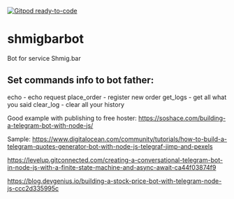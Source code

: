[![Gitpod ready-to-code](https://img.shields.io/badge/Gitpod-ready--to--code-blue?logo=gitpod)](https://gitpod.io/#https://github.com/BtcRelax/shmigbarbot/)

# shmigbarbot
 Bot for service Shmig.bar
 

## Set commands info to bot father:
echo - echo request
place_order - register new order
get_logs - get all what you said
clear_log - clear all your history


Good example with publishing to free hoster:
https://soshace.com/building-a-telegram-bot-with-node-js/

Sample:
https://www.digitalocean.com/community/tutorials/how-to-build-a-telegram-quotes-generator-bot-with-node-js-telegraf-jimp-and-pexels


https://levelup.gitconnected.com/creating-a-conversational-telegram-bot-in-node-js-with-a-finite-state-machine-and-async-await-ca44f03874f9


https://blog.devgenius.io/building-a-stock-price-bot-with-telegram-node-js-ccc2d335995c

